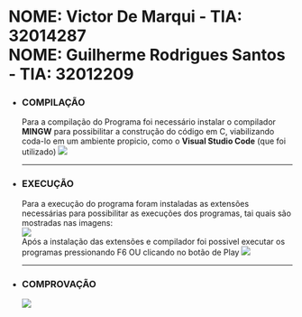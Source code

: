 <h1>
  NOME: Victor De Marqui - TIA: 32014287
  <br>
  NOME: Guilherme Rodrigues Santos - TIA: 32012209
</h1>

<ul>
  <li>
    <h3>COMPILAÇÃO</h3>
    <p>Para a compilação do Programa foi necessário instalar o compilador <b>MINGW</b> para possibilitar a construção do código em C, viabilizando coda-lo em um ambiente propicio, como o <b>Visual Studio Code</b> (que foi utilizado)
     <img src="https://cdn.discordapp.com/attachments/820795354823786508/951861335245848616/unknown.png">
    </p>
  </li>
  
  <hr>
  
  <li>
    <h3>EXECUÇÃO</h3>
    <p>Para a execução do programa foram instaladas as extensões necessárias para possibilitar as execuções dos programas, tai quais são mostradas nas imagens:      
      <br>
      <img src="https://cdn.discordapp.com/attachments/820795354823786508/941771361108516974/Captura_de_tela_2022-02-11_155943.png">
      <br>
      Após a instalação das extensões e compilador foi possivel executar os programas pressionando F6 OU clicando no botão de Play
      <img src="https://cdn.discordapp.com/attachments/820795354823786508/951861591484293140/unknown.png">
    </p>
  </li>
  
  <hr>
  
  <li>
    <h3>COMPROVAÇÃO</h3>
    <img src="https://cdn.discordapp.com/attachments/820795354823786508/954930403477708890/unknown.png">
  </li>
</ul>
